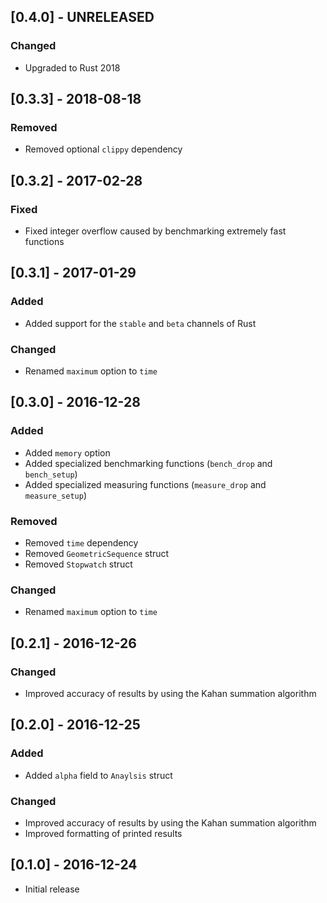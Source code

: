 ## [0.4.0] - UNRELEASED

### Changed
- Upgraded to Rust 2018

## [0.3.3] - 2018-08-18

### Removed
- Removed optional `clippy` dependency

## [0.3.2] - 2017-02-28

### Fixed
- Fixed integer overflow caused by benchmarking extremely fast functions

## [0.3.1] - 2017-01-29

### Added
- Added support for the `stable` and `beta` channels of Rust

### Changed
- Renamed `maximum` option to `time`

## [0.3.0] - 2016-12-28

### Added
- Added `memory` option
- Added specialized benchmarking functions (`bench_drop` and `bench_setup`)
- Added specialized measuring functions (`measure_drop` and `measure_setup`)

### Removed
- Removed `time` dependency
- Removed `GeometricSequence` struct
- Removed `Stopwatch` struct

### Changed
- Renamed `maximum` option to `time`

## [0.2.1] - 2016-12-26

### Changed
- Improved accuracy of results by using the Kahan summation algorithm

## [0.2.0] - 2016-12-25

### Added
- Added `alpha` field to `Anaylsis` struct

### Changed
- Improved accuracy of results by using the Kahan summation algorithm
- Improved formatting of printed results

## [0.1.0] - 2016-12-24
- Initial release

